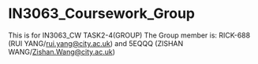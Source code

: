 # IN3063_Coursework_Group
This is for IN3063_CW TASK2-4(GROUP)
The Group member is: 
RICK-688 (RUI YANG/rui.yang@city.ac.uk) and 
5EQQQ (ZISHAN WANG/Zishan.Wang@city.ac.uk)
